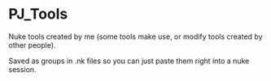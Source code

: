 # PJ_Tools

Nuke tools created by me (some tools make use, or modify tools created by other people). 

Saved as groups in .nk files so you can just paste them right into a nuke session.

